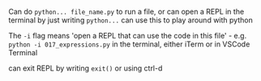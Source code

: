 Can do ``python... file_name.py`` to run a file, or can open a REPL in the terminal by just writing ``python...``
can use this to play around with python


 The `-i` flag means 'open a REPL that can use the code in this file' - e.g. ``python -i 017_expressions.py`` in the terminal, either iTerm or in VSCode Terminal


can exit REPL by writing ``exit()`` or using ctrl-d



